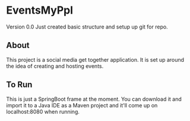 # EventsMyPpl

Version 0.0 
Just created basic structure and setup up git for repo.

## About
This project is a social media get together application. It is set up around the idea of creating and hosting events.

## To Run
This is just a SpringBoot frame at the moment. You can download it and import it to a Java IDE as a Maven project and it'll come up on localhost:8080 when running.  
